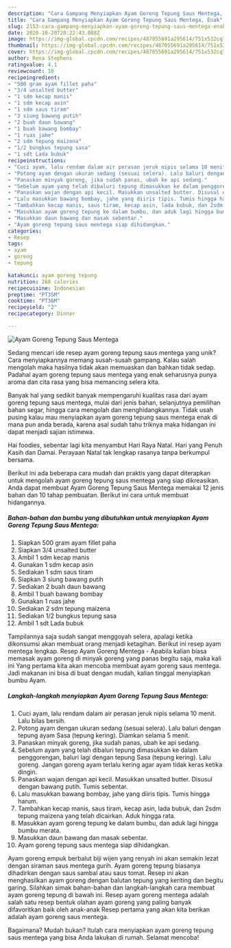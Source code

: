 ```yaml
---
description: "Cara Gampang Menyiapkan Ayam Goreng Tepung Saus Mentega, Enak"
title: "Cara Gampang Menyiapkan Ayam Goreng Tepung Saus Mentega, Enak"
slug: 2153-cara-gampang-menyiapkan-ayam-goreng-tepung-saus-mentega-enak
date: 2020-10-20T20:22:43.088Z
image: https://img-global.cpcdn.com/recipes/487055691a295614/751x532cq70/ayam-goreng-tepung-saus-mentega-foto-resep-utama.jpg
thumbnail: https://img-global.cpcdn.com/recipes/487055691a295614/751x532cq70/ayam-goreng-tepung-saus-mentega-foto-resep-utama.jpg
cover: https://img-global.cpcdn.com/recipes/487055691a295614/751x532cq70/ayam-goreng-tepung-saus-mentega-foto-resep-utama.jpg
author: Rena Stephens
ratingvalue: 4.1
reviewcount: 10
recipeingredient:
- "500 gram ayam fillet paha"
- "3/4 unsalted butter"
- "1 sdm kecap manis"
- "1 sdm kecap asin"
- "1 sdm saus tiram"
- "3 siung bawang putih"
- "2 buah daun bawang"
- "1 buah bawang bombay"
- "1 ruas jahe"
- "2 sdm tepung maizena"
- "1/2 bungkus tepung sasa"
- "1 sdt Lada bubuk"
recipeinstructions:
- "Cuci ayam, lalu rendam dalam air perasan jeruk nipis selama 10 menit. Lalu bilas bersih."
- "Potong ayam dengan ukuran sedang (sesuai selera). Lalu baluri dengan tepung ayam Sasa (tepung kering). Diamkan selama 5 menit."
- "Panaskan minyak goreng, jika sudah panas, ubah ke api sedang."
- "Sebelum ayam yang telah dibaluri tepung dimasukkan ke dalam penggorengan, baluri lagi dengan tepung Sasa (tepung kering). Lalu goreng. Jangan goreng ayam terlalu kering agar ayam tidak keras ketika dingin."
- "Panaskan wajan dengan api kecil. Masukkan unsalted butter. Disusul dengan bawang putih. Tumis sebentar."
- "Lalu masukkan bawang bombay, jahe yang diiris tipis. Tumis hingga harum."
- "Tambahkan kecap manis, saus tiram, kecap asin, lada bubuk, dan 2sdm tepung maizena yang telah dicairkan. Aduk hingga rata."
- "Masukkan ayam goreng tepung ke dalam bumbu, dan aduk lagi hingga bumbu merata."
- "Masukkan daun bawang dan masak sebentar."
- "Ayam goreng tepung saus mentega siap dihidangkan."
categories:
- Resep
tags:
- ayam
- goreng
- tepung

katakunci: ayam goreng tepung 
nutrition: 268 calories
recipecuisine: Indonesian
preptime: "PT35M"
cooktime: "PT36M"
recipeyield: "2"
recipecategory: Dinner

---
```



![Ayam Goreng Tepung Saus Mentega](https://img-global.cpcdn.com/recipes/487055691a295614/751x532cq70/ayam-goreng-tepung-saus-mentega-foto-resep-utama.jpg)

Sedang mencari ide resep ayam goreng tepung saus mentega yang unik? Cara menyiapkannya memang susah-susah gampang. Kalau salah mengolah maka hasilnya tidak akan memuaskan dan bahkan tidak sedap. Padahal ayam goreng tepung saus mentega yang enak seharusnya punya aroma dan cita rasa yang bisa memancing selera kita.

Banyak hal yang sedikit banyak mempengaruhi kualitas rasa dari ayam goreng tepung saus mentega, mulai dari jenis bahan, selanjutnya pemilihan bahan segar, hingga cara mengolah dan menghidangkannya. Tidak usah pusing kalau mau menyiapkan ayam goreng tepung saus mentega enak di mana pun anda berada, karena asal sudah tahu triknya maka hidangan ini dapat menjadi sajian istimewa.

Hai foodies, sebentar lagi kita menyambut Hari Raya Natal. Hari yang Penuh Kasih dan Damai. Perayaan Natal tak lengkap rasanya tanpa berkumpul bersama.


Berikut ini ada beberapa cara mudah dan praktis yang dapat diterapkan untuk mengolah ayam goreng tepung saus mentega yang siap dikreasikan. Anda dapat membuat Ayam Goreng Tepung Saus Mentega memakai 12 jenis bahan dan 10 tahap pembuatan. Berikut ini cara untuk membuat hidangannya.

<!--inarticleads1-->

##### Bahan-bahan dan bumbu yang dibutuhkan untuk menyiapkan Ayam Goreng Tepung Saus Mentega:

1. Siapkan 500 gram ayam fillet paha
1. Siapkan 3/4 unsalted butter
1. Ambil 1 sdm kecap manis
1. Gunakan 1 sdm kecap asin
1. Sediakan 1 sdm saus tiram
1. Siapkan 3 siung bawang putih
1. Sediakan 2 buah daun bawang
1. Ambil 1 buah bawang bombay
1. Gunakan 1 ruas jahe
1. Sediakan 2 sdm tepung maizena
1. Sediakan 1/2 bungkus tepung sasa
1. Ambil 1 sdt Lada bubuk


Tampilannya saja sudah sangat menggoyah selera, apalagi ketika dikonsumsi akan membuat orang menjadi ketagihan. Berikut ini resep ayam mentega lengkap. Resep Ayam Goreng Mentega - Apabila kalian biasa memasak ayam goreng di minyak goreng yang panas begitu saja, maka kali ini Yang pertama kita akan mencoba membuat ayam goreng saus mentega. Jadi makanan ini bisa di buat dengan mudah, kalian tinggal menyiapkan bumbu Ayam. 

<!--inarticleads2-->

##### Langkah-langkah menyiapkan Ayam Goreng Tepung Saus Mentega:

1. Cuci ayam, lalu rendam dalam air perasan jeruk nipis selama 10 menit. Lalu bilas bersih.
1. Potong ayam dengan ukuran sedang (sesuai selera). Lalu baluri dengan tepung ayam Sasa (tepung kering). Diamkan selama 5 menit.
1. Panaskan minyak goreng, jika sudah panas, ubah ke api sedang.
1. Sebelum ayam yang telah dibaluri tepung dimasukkan ke dalam penggorengan, baluri lagi dengan tepung Sasa (tepung kering). Lalu goreng. Jangan goreng ayam terlalu kering agar ayam tidak keras ketika dingin.
1. Panaskan wajan dengan api kecil. Masukkan unsalted butter. Disusul dengan bawang putih. Tumis sebentar.
1. Lalu masukkan bawang bombay, jahe yang diiris tipis. Tumis hingga harum.
1. Tambahkan kecap manis, saus tiram, kecap asin, lada bubuk, dan 2sdm tepung maizena yang telah dicairkan. Aduk hingga rata.
1. Masukkan ayam goreng tepung ke dalam bumbu, dan aduk lagi hingga bumbu merata.
1. Masukkan daun bawang dan masak sebentar.
1. Ayam goreng tepung saus mentega siap dihidangkan.


Ayam goreng empuk berbalut biji wijen yang renyah ini akan semakin lezat dengan siraman saus mentega gurih. Ayam goreng tepung biasanya dihadirkan dengan saus sambal atau saus tomat. Resep ini akan menghasilkan ayam goreng dengan balutan tepung yang keriting dan begitu garing. Silahkan simak bahan-bahan dan langkah-langkah cara membuat ayam goreng tepung di bawah ini. Resep ayam goreng mentega adalah salah satu resep bentuk olahan ayam goreng yang paling banyak difavoritkan baik oleh anak-anak Resep pertama yang akan kita berikan adalah ayam goreng saus mentega. 

Bagaimana? Mudah bukan? Itulah cara menyiapkan ayam goreng tepung saus mentega yang bisa Anda lakukan di rumah. Selamat mencoba!
